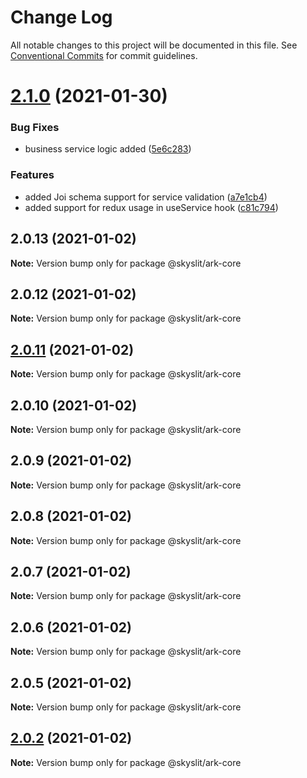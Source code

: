 # Change Log

All notable changes to this project will be documented in this file.
See [Conventional Commits](https://conventionalcommits.org) for commit guidelines.

# [2.1.0](https://github.com/skyslit/ark/compare/v2.0.13...v2.1.0) (2021-01-30)


### Bug Fixes

* business service logic added ([5e6c283](https://github.com/skyslit/ark/commit/5e6c2837ffb7748af63a6bfdccb4617214426d71))


### Features

* added Joi schema support for service validation ([a7e1cb4](https://github.com/skyslit/ark/commit/a7e1cb4580027f71eba5636d0a561fec67cc37e6))
* added support for redux usage in useService hook ([c81c794](https://github.com/skyslit/ark/commit/c81c794c4bf6a86808ec130087a09d0a39e5d5e7))





## 2.0.13 (2021-01-02)

**Note:** Version bump only for package @skyslit/ark-core





## 2.0.12 (2021-01-02)

**Note:** Version bump only for package @skyslit/ark-core





## [2.0.11](https://github.com/skyslit/ark/compare/v2.0.10...v2.0.11) (2021-01-02)

**Note:** Version bump only for package @skyslit/ark-core

## 2.0.10 (2021-01-02)

**Note:** Version bump only for package @skyslit/ark-core

## 2.0.9 (2021-01-02)

**Note:** Version bump only for package @skyslit/ark-core

## 2.0.8 (2021-01-02)

**Note:** Version bump only for package @skyslit/ark-core

## 2.0.7 (2021-01-02)

**Note:** Version bump only for package @skyslit/ark-core

## 2.0.6 (2021-01-02)

**Note:** Version bump only for package @skyslit/ark-core

## 2.0.5 (2021-01-02)

**Note:** Version bump only for package @skyslit/ark-core

## [2.0.2](https://github.com/skyslit/ark-core/compare/v2.0.1...v2.0.2) (2021-01-02)

**Note:** Version bump only for package @skyslit/ark-core
